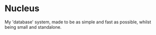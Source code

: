 # Nucleus
My 'database' system, made to be as simple and fast as possible, whilst being small and standalone.
